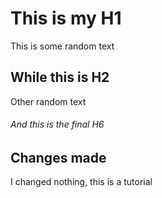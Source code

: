 # This is my H1
This is some random text

## While this is H2
Other random text

###### And this is the final H6

## Changes made
I changed nothing, this is a tutorial
